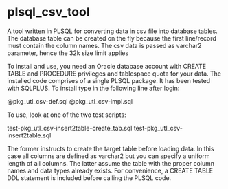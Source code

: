 # plsql_csv_tool
A tool written in PLSQL for converting data in csv file into database tables. The database table can be created on the fly
because the first line/record must contain the column names. The csv data is passed as varchar2 parameter, hence the 32k size limit applies

To install and use, you need an Oracle database account with CREATE TABLE and PROCEDURE privileges and tablespace quota for your data. The installed code comprises of a single PLSQL package. It has been tested with SQLPLUS. To install type in the following line after login:

@pkg_utl_csv-def.sql
@pkg_utl_csv-impl.sql

To use, look at one of the two test scripts:

test-pkg_utl_csv-insert2table-create_tab.sql
test-pkg_utl_csv-insert2table.sql

The former instructs to create the target table before loading data. In this case all columns are defined as varchar2 but you can specify a uniform length of all columns. The latter assume the table with the proper column names and data types already exists. For convenience, a CREATE TABLE DDL statement is included before calling the PLSQL code.
